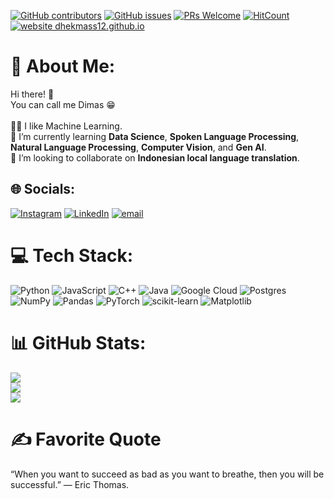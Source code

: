 [![GitHub contributors](https://img.shields.io/github/contributors/dhekmass12/dhekmass12)](https://github.com/dhekmass12/dhekmass12/graphs/contributors) [![GitHub issues](https://img.shields.io/github/issues/dhekmass12/dhekmass12)](https://github.com/dhekmass12/dhekmass12/issues) [![PRs Welcome](https://img.shields.io/badge/PRs-welcome-brightgreen.svg?style=flat-square)](https://github.com/dhekmass12/dhekmass12/pulls) [![HitCount](https://views.whatilearened.today/views/github/dhekmass12/dhekmass12.svg)](https://github.com/dhekmass12/dhekmass12) [![website dhekmass12.github.io](https://img.shields.io/website-up-down-green-red/http/dhekmass12.github.io/dhekmass12.svg)](https://dhekmass12.github.io/dhekmass12/)


# 💫 About Me:
Hi there! 👋<br>
You can call me Dimas 😁<br><br>
🤌🏻 I like Machine Learning.<br>
🌱 I’m currently learning **Data Science**, **Spoken Language Processing**, **Natural Language Processing**, **Computer Vision**, and **Gen AI**.<br>
👯 I’m looking to collaborate on **Indonesian local language translation**.

## 🌐 Socials:
[![Instagram](https://img.shields.io/badge/Instagram-%23E4405F.svg?logo=Instagram&logoColor=white)](https://instagram.com/dhekmass) [![LinkedIn](https://img.shields.io/badge/LinkedIn-%230077B5.svg?logo=linkedin&logoColor=white)](https://linkedin.com/in/dimas-tri-kurniawan) [![email](https://img.shields.io/badge/Email-D14836?logo=gmail&logoColor=white)](mailto:kurniawan3dimas@gmail.com) 

# 💻 Tech Stack:
![Python](https://img.shields.io/badge/python-3670A0?style=for-the-badge&logo=python&logoColor=ffdd54) ![JavaScript](https://img.shields.io/badge/javascript-%23323330.svg?style=for-the-badge&logo=javascript&logoColor=%23F7DF1E) ![C++](https://img.shields.io/badge/c++-%2300599C.svg?style=for-the-badge&logo=c%2B%2B&logoColor=white) ![Java](https://img.shields.io/badge/java-%23ED8B00.svg?style=for-the-badge&logo=openjdk&logoColor=white) ![Google Cloud](https://img.shields.io/badge/GoogleCloud-%234285F4.svg?style=for-the-badge&logo=google-cloud&logoColor=white) ![Postgres](https://img.shields.io/badge/postgres-%23316192.svg?style=for-the-badge&logo=postgresql&logoColor=white) ![NumPy](https://img.shields.io/badge/numpy-%23013243.svg?style=for-the-badge&logo=numpy&logoColor=white) ![Pandas](https://img.shields.io/badge/pandas-%23150458.svg?style=for-the-badge&logo=pandas&logoColor=white) ![PyTorch](https://img.shields.io/badge/PyTorch-%23EE4C2C.svg?style=for-the-badge&logo=PyTorch&logoColor=white) ![scikit-learn](https://img.shields.io/badge/scikit--learn-%23F7931E.svg?style=for-the-badge&logo=scikit-learn&logoColor=white) ![Matplotlib](https://img.shields.io/badge/Matplotlib-%23ffffff.svg?style=for-the-badge&logo=Matplotlib&logoColor=black)

# 📊 GitHub Stats:
![](https://github-readme-stats.vercel.app/api?username=dhekmass12&theme=dark&hide_border=false&include_all_commits=false&count_private=false)<br/>
![](https://nirzak-streak-stats.vercel.app/?user=dhekmass12&theme=dark&hide_border=false)<br/>
![](https://github-readme-stats.vercel.app/api/top-langs/?username=dhekmass12&theme=dark&hide_border=false&include_all_commits=false&count_private=false&layout=compact)

# ✍️ Favorite Quote
“When you want to succeed as bad as you want to breathe, then you will be successful.” — Eric Thomas.

<!-- Proudly created with GPRM ( https://gprm.itsvg.in ) -->
